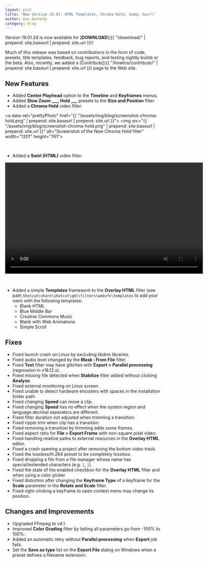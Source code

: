 ```yaml
---
layout: post
title: "New Version 19.01: HTML Templates, Chroma Hold, &amp; Swirl"
author: Dan Dennedy
category: blog
---
```


Version 19.01.24 is now available for [**DOWNLOAD**]({{ "/download/" | prepend: site.baseurl | prepend: site.url }})!

Much of this release was based on contributions in the form of code, presets,
title templates, feedback, bug reports, and testing nightly builds or the beta.
Also, recently, we added a
[Contribute]({{ "/howtos/contribute/" | prepend: site.baseurl | prepend: site.url }})
page to the Web site.

## New Features

- Added **Center Playhead** option to the **Timeline** and **Keyframes** menus.
- Added **Slow Zoom ___, Hold ___** presets to the **Size and Position** filter.
- Added a **Chroma Hold** video filter.

<a data-rel="prettyPhoto" href="{{ "/assets/img/blog/screenshot-chroma-hold.png" | prepend: site.baseurl | prepend: site.url }}">
<img src="{{ "/assets/img/blog/screenshot-chroma-hold.png" | prepend: site.baseurl | prepend: site.url }}"
alt="Screenshot of the New Chroma Hold filter" width="1201" height="761"></a>

&nbsp;
- Added a **Swirl (HTML)** video filter.

<video width="640" height="360" autoplay="autoplay" loop="loop">
  <source src="{{ "/assets/img/blog/screencast-swirl.mp4" | prepend: site.baseurl | prepend: site.url }}" type="video/mp4">
</video>

&nbsp;
- Added a simple **Templates** framework to the **Overlay HTML** filter (see
  path `Shotcut\share\shotcut\qml\filters\webvfx\templates` to add your own)
  with the following templates:
  - Blank HTML
  - Blue Middle Bar
  - Creative Commons Music
  - Blank with Web Animations
  - Simple Scroll

## Fixes

- Fixed launch crash on Linux by excluding libdrm libraries.
- Fixed audio level changed by the **Mask : From File** filter.
- Fixed **Text** filter may have glitches with **Export > Parallel processing**
  (regression in v18.12.x).
- Fixed missing file detected when **Stabilize** filter added without clicking
  **Analyze**.
- Fixed external monitoring on Linux screen.
- Fixed unable to detect hardware encoders with spaces in the installation
  folder path.
- Fixed changing **Speed** can move a clip.
- Fixed changing **Speed** has no effect when the system region and language
  decimal separators are different.
- Fixed filter duration not adjusted when trimming a transition.
- Fixed ripple trim when clip has a transition.
- Fixed removing a transition by trimming adds some frames.
- Fixed aspect ratio for **File > Export Frame** with non-square pixel video.
- Fixed handling relative paths to external resources in the **Overlay HTML**
  editor.
- Fixed a crash opening a project after removing the bottom video track.
- Fixed the lossless/H.264 preset to be completely lossless.
- Fixed dropping a file from a file manager whose name has special/extended
  characters (e.g. `[`, `]`).
- Fixed the state of the enabled checkbox for the **Overlay HTML** filter and
  when using a color picker.
- Fixed distortion after changing the **Keyframe Type** of a keyframe for the
  **Scale** parameter in the **Rotate and Scale** filter.
- Fixed right-clicking a keyframe to open context menu may change its position.

## Changes and Improvements

- Upgraded FFmpeg to v4.1
- Improved **Color Grading** filter by letting all parameters go from -100% to 100%.
- Added an automatic retry without **Parallel processing** when **Export** job fails.
- Set the **Save as type** list on the **Export File** dialog on Windows when a
  preset defines a filename extension.
